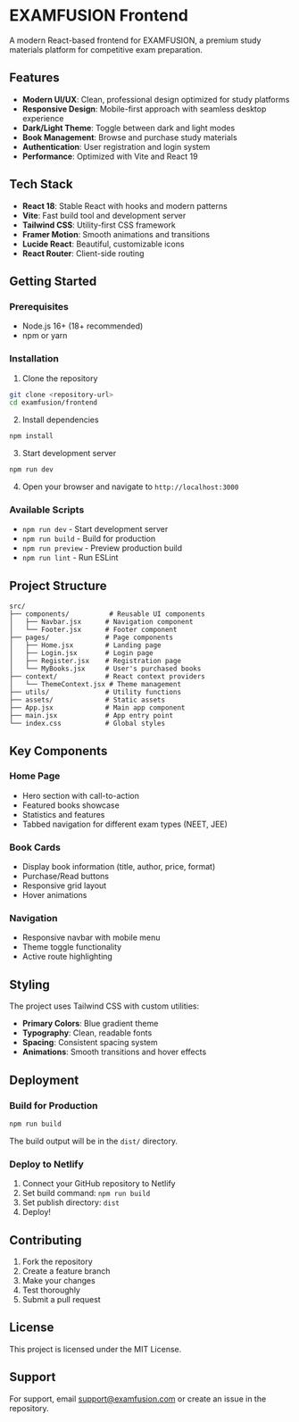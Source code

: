 # EXAMFUSION Frontend

A modern React-based frontend for EXAMFUSION, a premium study materials platform for competitive exam preparation.

## Features

- **Modern UI/UX**: Clean, professional design optimized for study platforms
- **Responsive Design**: Mobile-first approach with seamless desktop experience
- **Dark/Light Theme**: Toggle between dark and light modes
- **Book Management**: Browse and purchase study materials
- **Authentication**: User registration and login system
- **Performance**: Optimized with Vite and React 19

## Tech Stack

- **React 18**: Stable React with hooks and modern patterns
- **Vite**: Fast build tool and development server
- **Tailwind CSS**: Utility-first CSS framework
- **Framer Motion**: Smooth animations and transitions
- **Lucide React**: Beautiful, customizable icons
- **React Router**: Client-side routing

## Getting Started

### Prerequisites

- Node.js 16+ (18+ recommended)
- npm or yarn

### Installation

1. Clone the repository
```bash
git clone <repository-url>
cd examfusion/frontend
```

2. Install dependencies
```bash
npm install
```

3. Start development server
```bash
npm run dev
```

4. Open your browser and navigate to `http://localhost:3000`

### Available Scripts

- `npm run dev` - Start development server
- `npm run build` - Build for production
- `npm run preview` - Preview production build
- `npm run lint` - Run ESLint

## Project Structure

```
src/
├── components/          # Reusable UI components
│   ├── Navbar.jsx      # Navigation component
│   └── Footer.jsx      # Footer component
├── pages/              # Page components
│   ├── Home.jsx        # Landing page
│   ├── Login.jsx       # Login page
│   ├── Register.jsx    # Registration page
│   └── MyBooks.jsx     # User's purchased books
├── context/            # React context providers
│   └── ThemeContext.jsx # Theme management
├── utils/              # Utility functions
├── assets/             # Static assets
├── App.jsx             # Main app component
├── main.jsx            # App entry point
└── index.css           # Global styles
```

## Key Components

### Home Page
- Hero section with call-to-action
- Featured books showcase
- Statistics and features
- Tabbed navigation for different exam types (NEET, JEE)

### Book Cards
- Display book information (title, author, price, format)
- Purchase/Read buttons
- Responsive grid layout
- Hover animations

### Navigation
- Responsive navbar with mobile menu
- Theme toggle functionality
- Active route highlighting

## Styling

The project uses Tailwind CSS with custom utilities:

- **Primary Colors**: Blue gradient theme
- **Typography**: Clean, readable fonts
- **Spacing**: Consistent spacing system
- **Animations**: Smooth transitions and hover effects

## Deployment

### Build for Production

```bash
npm run build
```

The build output will be in the `dist/` directory.

### Deploy to Netlify

1. Connect your GitHub repository to Netlify
2. Set build command: `npm run build`
3. Set publish directory: `dist`
4. Deploy!

## Contributing

1. Fork the repository
2. Create a feature branch
3. Make your changes
4. Test thoroughly
5. Submit a pull request

## License

This project is licensed under the MIT License.

## Support

For support, email support@examfusion.com or create an issue in the repository.

